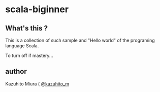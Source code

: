 # scala-biginner

## What's this ?

This is a collection of such sample and "Hello world" of the programing language Scala.

To turn off if mastery...

## author

Kazuhito Miura ( [@kazuhito_m](https://twitter.com/kazuhito_m) 

